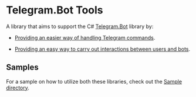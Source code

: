 # Telegram.Bot Tools
A library that aims to support the C# [Telegram.Bot](https://github.com/TelegramBots/Telegram.Bot) library by:

- [Providing an easier way of handling Telegram commands](/TelegramCommandHandler).
 
- [Providing an easy way to carry out interactions between users and bots](/TelegramInteractivityHelper).

## Samples

For a sample on how to utilize both these libraries, check out the [Sample directory](/Sample).